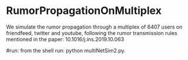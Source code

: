 # RumorPropagationOnMultiplex
We simulate the rumor propagation through a multiplex of 6407 users on friendfeed, twitter and youtube, following the rumor transmission rules mentioned in the paper: 10.1016/j.ins.2019.10.063 

#run:
 from the shell run: python multiNetSim2.py.
